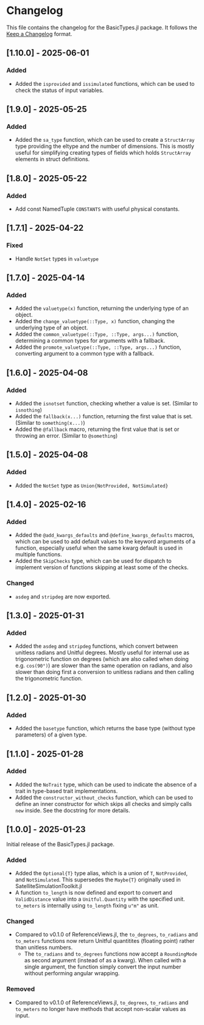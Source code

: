 # Changelog

This file contains the changelog for the BasicTypes.jl package. It follows the [Keep a Changelog](https://keepachangelog.com/en/1.1.0/) format.

## [1.10.0] - 2025-06-01

### Added
- Added the `isprovided` and `issimulated` functions, which can be used to check the status of input variables.

## [1.9.0] - 2025-05-25

### Added
- Added the `sa_type` function, which can be used to create a `StructArray` type providing the eltype and the number of dimensions. This is mostly useful for simplifying creating types of fields which holds `StructArray` elements in struct definitions.

## [1.8.0] - 2025-05-22

### Added

- Add const NamedTuple `CONSTANTS` with useful physical constants.
  
## [1.7.1] - 2025-04-22

### Fixed
- Handle `NotSet` types in `valuetype`

## [1.7.0] - 2025-04-14

### Added
- Added the `valuetype(x)` function, returning the underlying type of an object.
- Added the `change_valuetype(::Type, x)` function, changing the underlying type of an object.
- Added the `common_valuetype(::Type, ::Type, args...)` function, determining a common types for arguments with a fallback.
- Added the `promote_valuetype(::Type, ::Type, args...)` function, converting argument to a common type with a fallback.

## [1.6.0] - 2025-04-08

### Added
- Added the `isnotset` function, checking whether a value is set. (Similar to `isnothing`)
- Added the `fallback(x...)` function, returning the first value that is set. (Similar to `something(x...)`)
- Added the `@fallback` macro, returning the first value that is set or throwing an error. (Similar to `@something`)

## [1.5.0] - 2025-04-08

### Added
- Added the `NotSet` type as `Union{NotProvided, NotSimulated}`

## [1.4.0] - 2025-02-16

### Added
- Added the `@add_kwargs_defaults` and `@define_kwargs_defaults` macros, which can be used to add default values to the keyword arguments of a function, especially useful when the same kwarg default is used in multiple functions.
- Added the `SkipChecks` type, which can be used for dispatch to implement version of functions skipping at least some of the checks.

### Changed
- `asdeg` and `stripdeg` are now exported.

## [1.3.0] - 2025-01-31

### Added
- Added the `asdeg` and `stripdeg` functions, which convert between unitless radians and Unitful degrees. Mostly useful for internal use as trigonometric function on degrees (which are also called when doing e.g. `cos(90°)`) are slower than the same operation on radians, and also slower than doing first a conversion to unitless radians and then calling the trigonometric function.

## [1.2.0] - 2025-01-30

### Added
- Added the `basetype` function, which returns the base type (without type parameters) of a given type.

## [1.1.0] - 2025-01-28

### Added
- Added the `NoTrait` type, which can be used to indicate the absence of a trait in type-based trait implementations.
- Added the `constructor_without_checks` function, which can be used to define an inner constructor for which skips all checks and simply calls `new` inside. See the docstring for more details.


## [1.0.0] - 2025-01-23
Initial release of the BasicTypes.jl package.

### Added
- Added the `Optional{T}` type alias, which is a union of `T`, `NotProvided`, and `NotSimulated`. This supersedes the `Maybe{T}` originally used in SatelliteSimulationToolkit.jl
- A function `to_length` is now defined and export to convert and `ValidDistance` value into a `Unitful.Quantity` with the specified unit. `to_meters` is internally using `to_length` fixing `u"m"` as unit.

### Changed
- Compared to v0.1.0 of ReferenceViews.jl, the `to_degrees`, `to_radians` and `to_meters` functions now return Unitful quantitites (floating point) rather than unitless numbers.
  - The `to_radians` and `to_degrees` functions now accept a `RoundingMode` as second argument (instead of as a kwarg). When called with a single argument, the function simply convert the input number without performing angular wrapping.

### Removed
- Compared to v0.1.0 of ReferenceViews.jl, `to_degrees`, `to_radians` and `to_meters` no longer have methods that accept non-scalar values as input.
